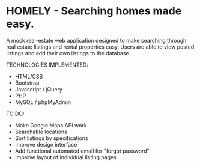 # HOMELY - Searching homes made easy.
A mock real-estate web application designed to make searching through real estate listings and rental properties easy. Users are able to view posted listings and add their own listings to the database.

TECHNOLOGIES IMPLEMENTED:
- HTML/CSS
- Bootstrap
- Javascript / jQuery
- PHP
- MySQL / phpMyAdmin

TO DO:
- Make Google Maps API work
- Searchable locations
- Sort listings by specifications
- Improve design interface
- Add functional automated email for "forgot password"
- Improve layout of individual listing pages
